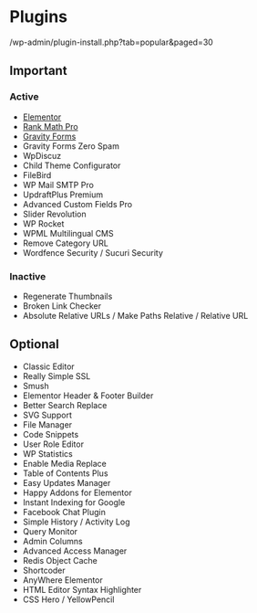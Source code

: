 # Plugins
/wp-admin/plugin-install.php?tab=popular&paged=30

## Important
### Active
- [Elementor](https://hotrowordpress.com/?s=Elementor+Pro)
- [Rank Math Pro](https://hotrowordpress.com/?s=Rank+Math+Pro)
- [Gravity Forms](https://hotrowordpress.com/?s=Gravity+Forms)
- Gravity Forms Zero Spam
- WpDiscuz
- Child Theme Configurator
- FileBird
- WP Mail SMTP Pro
- UpdraftPlus Premium
- Advanced Custom Fields Pro
- Slider Revolution
- WP Rocket
- WPML Multilingual CMS
- Remove Category URL
- Wordfence Security / Sucuri Security

### Inactive
- Regenerate Thumbnails
- Broken Link Checker
- Absolute Relative URLs / Make Paths Relative / Relative URL

## Optional
- Classic Editor
- Really Simple SSL
- Smush
- Elementor Header & Footer Builder
- Better Search Replace
- SVG Support
- File Manager
- Code Snippets
- User Role Editor
- WP Statistics
- Enable Media Replace
- Table of Contents Plus
- Easy Updates Manager
- Happy Addons for Elementor
- Instant Indexing for Google
- Facebook Chat Plugin
- Simple History / Activity Log
- Query Monitor
- Admin Columns
- Advanced Access Manager
- Redis Object Cache
- Shortcoder
- AnyWhere Elementor
- HTML Editor Syntax Highlighter
- CSS Hero / YellowPencil
